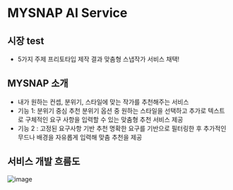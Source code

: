 # MYSNAP AI Service

## 시장 test
- 5가지 주제 프리토타입 제작 결과 맞춤형 스냅작가 서비스 채택!

## MYSNAP 소개
- 내가 원하는 컨셉, 분위기, 스타일에 맞는 작가를 추천해주는 서비스
- 기능 1: 분위기 중심 추천
  분위기 옵션 중 원하는 스타일을 선택하고 추가로 텍스트로 구체적인 요구 사항을 입력할 수 있는 맞춤형 추천 서비스 제공
- 기능 2 : 고정된 요구사항 기반 추천
  명확한 요구를 기반으로 필터링한 후 추가적인 무드나 배경을 자유롭게 입력해 맞춤 추천을 제공

## 서비스 개발 흐름도
![image](https://github.com/user-attachments/assets/6f70efda-0a50-49b8-a821-871aa7d636e0)
